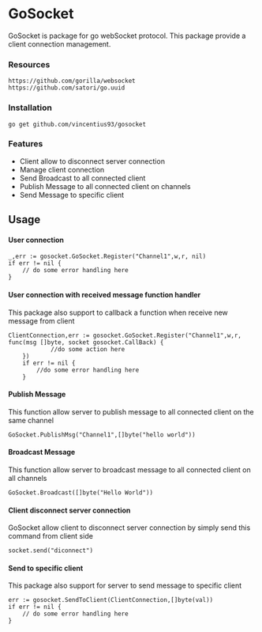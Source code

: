 # GoSocket

GoSocket is package for go webSocket protocol. This package provide a 
client connection management.

### Resources
```
https://github.com/gorilla/websocket
https://github.com/satori/go.uuid
```
### Installation
```
go get github.com/vincentius93/gosocket
```

### Features

- Client allow to disconnect server connection
- Manage client connection 
- Send Broadcast to all connected client
- Publish Message to all connected client on channels
- Send Message to specific client

## Usage
#### User connection
```
_,err := gosocket.GoSocket.Register("Channel1",w,r, nil)
if err != nil {
    // do some error handling here
}
```

#### User connection with received message function handler
This package also support to callback a function when receive new message from client
```
ClientConnection,err := gosocket.GoSocket.Register("Channel1",w,r, func(msg []byte, socket gosocket.CallBack) {
            //do some action here 
	})
	if err != nil {
		//do some error handling here
	}
```

#### Publish Message
This function allow server to publish message to all connected client on the same channel
````
GoSocket.PublishMsg("Channel1",[]byte("hello world"))
````

#### Broadcast Message
This function allow server to broadcast message to all connected client on all channels
````
GoSocket.Broadcast([]byte("Hello World"))
````

#### Client disconnect server connection
GoSocket allow client to disconnect server connection by simply send this command from 
client side
````
socket.send("diconnect")
````

#### Send to specific client
This package also support for server to send message to specific client
````
err := gosocket.SendToClient(ClientConnection,[]byte(val))
if err != nil {
    // do some error handling here
}
````